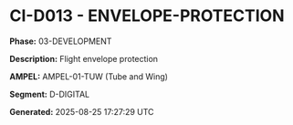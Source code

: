 # CI-D013 - ENVELOPE-PROTECTION

**Phase:** 03-DEVELOPMENT

**Description:** Flight envelope protection

**AMPEL:** AMPEL-01-TUW (Tube and Wing)

**Segment:** D-DIGITAL

**Generated:** 2025-08-25 17:27:29 UTC
